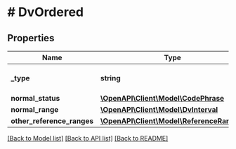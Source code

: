 # # DvOrdered

## Properties

Name | Type | Description | Notes
------------ | ------------- | ------------- | -------------
**_type** | **string** |  | [optional] [default to 'DV_ORDERED']
**normal_status** | [**\OpenAPI\Client\Model\CodePhrase**](CodePhrase.md) |  | [optional]
**normal_range** | [**\OpenAPI\Client\Model\DvInterval**](DvInterval.md) |  | [optional]
**other_reference_ranges** | [**\OpenAPI\Client\Model\ReferenceRange[]**](ReferenceRange.md) |  | [optional]

[[Back to Model list]](../../README.md#models) [[Back to API list]](../../README.md#endpoints) [[Back to README]](../../README.md)
